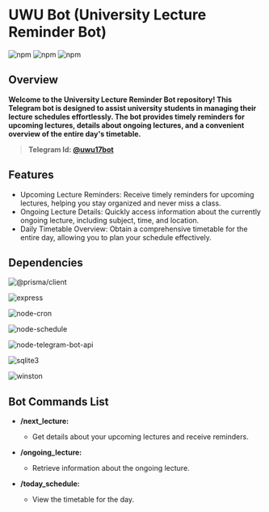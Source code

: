 # UWU Bot (University Lecture Reminder Bot)

![npm](https://img.shields.io/badge/Node-20.5.0-green)
![npm](https://img.shields.io/badge/prisma-5.6-blue)
![npm](https://img.shields.io/badge/sqlite3-5.0-lightblue)


## Overview

**Welcome to the University Lecture Reminder Bot repository! This Telegram bot is designed to assist university students in managing their lecture schedules effortlessly. The bot provides timely reminders for upcoming lectures, details about ongoing lectures, and a convenient overview of the entire day's timetable.**

> **Telegram Id: [@uwu17bot](https://t.me/uwu17bot)**

## Features

- Upcoming Lecture Reminders: Receive timely reminders for upcoming lectures, helping you stay organized and never miss a class.
- Ongoing Lecture Details: Quickly access information about the currently ongoing lecture, including subject, time, and location.
- Daily Timetable Overview: Obtain a comprehensive timetable for the entire day, allowing you to plan your schedule effectively.

## Dependencies

![@prisma/client](https://img.shields.io/badge/@prisma/client-%5E5.6.0-blue)

![express](https://img.shields.io/badge/express-%5E4.18.2-green)

![node-cron](https://img.shields.io/badge/node--cron-%5E3.0.3-yellow)

![node-schedule](https://img.shields.io/badge/node--schedule-%5E2.1.1-orange)

![node-telegram-bot-api](https://img.shields.io/badge/node--telegram--bot--api-%5E0.64.0-brightgreen)

![sqlite3](https://img.shields.io/badge/sqlite3-5.0.0-lightgrey)

![winston](https://img.shields.io/badge/winston-%5E3.11.0-blueviolet)


## Bot Commands List

- **/next_lecture:** 
    - Get details about your upcoming lectures and receive reminders.

- **/ongoing_lecture:**
    - Retrieve information about the ongoing lecture.

- **/today_schedule:** 
    - View the timetable for the day.
